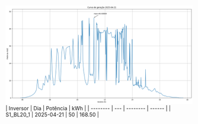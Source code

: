 ![My Image](21_04_2025-S1_BL20_1.png)
| Inversor | Dia | Potência | kWh    |
| -------- | --- | -------- | ------ |
| S1_BL20_1       | 2025-04-21  | 50       | 168.50 |